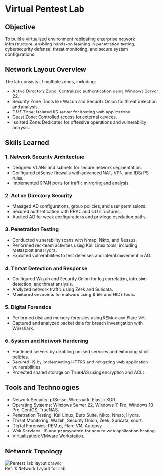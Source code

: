 # Virtual Pentest Lab  

## Objective  
To build a virtualized environment replicating enterprise network infrastructure, enabling hands-on learning in penetration testing, cybersecurity defense, threat monitoring, and secure system configurations.  

## Network Layout Overview  
The lab consists of multiple zones, including:  
- Active Directory Zone: Centralized authentication using Windows Server 22.  
- Security Zone: Tools like Wazuh and Security Onion for threat detection and analysis.  
- DMZ Zone: Isolated IIS server for hosting web applications.  
- Guest Zone: Controlled access for external devices.  
- Isolated Zone: Dedicated for offensive operations and vulnerability analysis.  

## Skills Learned  
### 1. Network Security Architecture  
- Designed VLANs and subnets for secure network segmentation.  
- Configured pfSense firewalls with advanced NAT, VPN, and IDS/IPS rules.  
- Implemented SPAN ports for traffic mirroring and analysis.  

### 2. Active Directory Security  
- Managed AD configurations, group policies, and user permissions.  
- Secured authentication with RBAC and OU structures.  
- Audited AD for weak configurations and privilege escalation paths.  

### 3. Penetration Testing  
- Conducted vulnerability scans with Nmap, Nikto, and Nessus.  
- Performed red-team activities using Kali Linux tools, including Metasploit and Hydra.  
- Exploited vulnerabilities to test defenses and lateral movement in AD.  

### 4. Threat Detection and Response  
- Configured Wazuh and Security Onion for log correlation, intrusion detection, and threat analysis.  
- Analyzed network traffic using Zeek and Suricata.  
- Monitored endpoints for malware using SIEM and HIDS tools.  

### 5. Digital Forensics  
- Performed disk and memory forensics using REMux and Flare VM.  
- Captured and analyzed packet data for breach investigation with Wireshark.  

### 6. System and Network Hardening  
- Hardened servers by disabling unused services and enforcing strict policies.  
- Secured IIS by implementing HTTPS and mitigating web application vulnerabilities.  
- Protected shared storage on TrueNAS using encryption and ACLs.  

## Tools and Technologies  
- Network Security: pfSense, Wireshark, Elastic XDR.  
- Operating Systems: Windows Server 22, Windows 11 Pro, Windows 10 Pro, CentOS, TrueNAS.  
- Penetration Testing: Kali Linux, Burp Suite, Nikto, Nmap, Hydra.  
- Threat Monitoring: Wazuh, Security Onion, Zeek, Suricata, snort.  
- Digital Forensics: REMux, Flare VM, Autopsy.  
- Web Services: IIS and phpmyadmin for secure web application hosting.  
- Virtualization: VMware Workstation.  

## Network Topology
![Pentest_lab layout drawio](https://github.com/user-attachments/assets/4082d708-9abf-4e0b-89a5-f43cd9cc7cf3)
<br> <a> Ref. 1: Network Layout for Lab </a></br>
